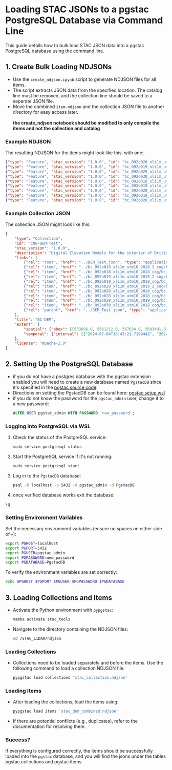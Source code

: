 
# Loading STAC JSONs to a pgstac PostgreSQL Database via Command Line

This guide details how to bulk load STAC JSON data into a pgstac PostgreSQL database using the command line.

## 1. Create Bulk Loading NDJSONs

- Use the `create_ndjson.ipynb` script to generate NDJSON files for all items.
- The script extracts JSON data from the specified location. The catalog line must be removed, and the collection line should be saved to a separate JSON file.
- Move the combined `item.ndjson` and the collection JSON file to another directory for easy access later.<br>
<br>**the create_ndjson notebook should be modified to only compile the items and not the collection and catalog** 
### Example NDJSON 

The resulting NDJSON for the items might look like this, with one:

```json
{"type": "Feature", "stac_version": "1.0.0", "id": "bc_092o020_xli1m_utm10_2018_cog", "properties": {"datetime": "2024-07-04T15:43:22.851051Z"}, "geometry": {"type": "Polygon", "coordinates": [[[555893.0, 5661307.0], [555893.0, 5672410.0], [567624.0, 5672410.0], [567624.0, 5661307.0], [555893.0, 5661307.0]]]}, "links": [{"rel": "root", "href": "../DEM_Test.json", "type": "application/json"}, {"rel": "collection", "href": "../COG-DEM-Test/collection.json", "type": "application/json", "title": "BC-DEM"}, {"rel": "parent", "href": "../DEM_Test.json", "type": "application/json"}], "assets": {"bc_092o020_xli1m_utm10_2018_cog": {"href": "https://nrs.objectstore.gov.bc.ca/cloudgistest/STAC_DEM/Data/bc_092o020_xli1m_utm10_2018_cog.tif", "type": "image/tiff; application=geotiff; profile=cloud-optimized"}}, "bbox": [555893.0, 5661307.0, 567624.0, 5672410.0], "stac_extensions": [], "collection": "COG-DEM-Test"}
{"type": "Feature", "stac_version": "1.0.0", "id": "bc_092o019_xli1m_utm10_2018_2_cog", "properties": {"datetime": "2024-07-04T15:43:22.167823Z"}, "geometry": {"type": "Polygon", "coordinates": [[[541951.0, 5661212.0], [541951.0, 5670352.0], [556016.0, 5670352.0], [556016.0, 5661212.0], [541951.0, 5661212.0]]]}, "links": [{"rel": "root", "href": "../DEM_Test.json", "type": "application/json"}, {"rel": "collection", "href": "../COG-DEM-Test/collection.json", "type": "application/json", "title": "BC-DEM"}, {"rel": "parent", "href": "../DEM_Test.json", "type": "application/json"}], "assets": {"bc_092o019_xli1m_utm10_2018_2_cog": {"href": "https://nrs.objectstore.gov.bc.ca/cloudgistest/STAC_DEM/Data/bc_092o019_xli1m_utm10_2018_2_cog.tif", "type": "image/tiff; application=geotiff; profile=cloud-optimized"}}, "bbox": [541951.0, 5661212.0, 556016.0, 5670352.0], "stac_extensions": [], "collection": "COG-DEM-Test"}
{"type": "Feature", "stac_version": "1.0.0", "id": "bc_092o029_xli1m_utm10_2019_cog", "properties": {"datetime": "2024-07-04T15:43:23.297861Z"}, "geometry": {"type": "Polygon", "coordinates": [[[542485.0, 5672237.0], [542485.0, 5683491.0], [555894.0, 5683491.0], [555894.0, 5672237.0], [542485.0, 5672237.0]]]}, "links": [{"rel": "root", "href": "../DEM_Test.json", "type": "application/json"}, {"rel": "collection", "href": "../COG-DEM-Test/collection.json", "type": "application/json", "title": "BC-DEM"}, {"rel": "parent", "href": "../DEM_Test.json", "type": "application/json"}], "assets": {"bc_092o029_xli1m_utm10_2019_cog": {"href": "https://nrs.objectstore.gov.bc.ca/cloudgistest/STAC_DEM/Data/bc_092o029_xli1m_utm10_2019_cog.tif", "type": "image/tiff; application=geotiff; profile=cloud-optimized"}}, "bbox": [542485.0, 5672237.0, 555894.0, 5683491.0], "stac_extensions": [], "collection": "COG-DEM-Test"}
{"type": "Feature", "stac_version": "1.0.0", "id": "bc_092o030_xli1m_utm10_2018_cog", "properties": {"datetime": "2024-07-04T15:43:23.544498Z"}, "geometry": {"type": "Polygon", "coordinates": [[[555803.0, 5672369.0], [555803.0, 5681181.0], [559397.0, 5681181.0], [559397.0, 5672369.0], [555803.0, 5672369.0]]]}, "links": [{"rel": "root", "href": "../DEM_Test.json", "type": "application/json"}, {"rel": "collection", "href": "../COG-DEM-Test/collection.json", "type": "application/json", "title": "BC-DEM"}, {"rel": "parent", "href": "../DEM_Test.json", "type": "application/json"}], "assets": {"bc_092o030_xli1m_utm10_2018_cog": {"href": "https://nrs.objectstore.gov.bc.ca/cloudgistest/STAC_DEM/Data/bc_092o030_xli1m_utm10_2018_cog.tif", "type": "image/tiff; application=geotiff; profile=cloud-optimized"}}, "bbox": [555803.0, 5672369.0, 559397.0, 5681181.0], "stac_extensions": [], "collection": "COG-DEM-Test"}
{"type": "Feature", "stac_version": "1.0.0", "id": "bc_092o018_xli1m_utm10_2018_cog", "properties": {"datetime": "2024-07-04T15:43:21.937492Z"}, "geometry": {"type": "Polygon", "coordinates": [[[533696.0, 5666237.0], [533696.0, 5672238.0], [541953.0, 5672238.0], [541953.0, 5666237.0], [533696.0, 5666237.0]]]}, "links": [{"rel": "root", "href": "../DEM_Test.json", "type": "application/json"}, {"rel": "collection", "href": "../COG-DEM-Test/collection.json", "type": "application/json", "title": "BC-DEM"}, {"rel": "parent", "href": "../DEM_Test.json", "type": "application/json"}], "assets": {"bc_092o018_xli1m_utm10_2018_cog": {"href": "https://nrs.objectstore.gov.bc.ca/cloudgistest/STAC_DEM/Data/bc_092o018_xli1m_utm10_2018_cog.tif", "type": "image/tiff; application=geotiff; profile=cloud-optimized"}}, "bbox": [533696.0, 5666237.0, 541953.0, 5672238.0], "stac_extensions": [], "collection": "COG-DEM-Test"}
{"type": "Feature", "stac_version": "1.0.0", "id": "bc_092o019_xli1m_utm10_2018_cog", "properties": {"datetime": "2024-07-04T15:43:22.395401Z"}, "geometry": {"type": "Polygon", "coordinates": [[[541919.0, 5663231.0], [541919.0, 5672371.0], [555994.0, 5672371.0], [555994.0, 5663231.0], [541919.0, 5663231.0]]]}, "links": [{"rel": "root", "href": "../DEM_Test.json", "type": "application/json"}, {"rel": "collection", "href": "../COG-DEM-Test/collection.json", "type": "application/json", "title": "BC-DEM"}, {"rel": "parent", "href": "../DEM_Test.json", "type": "application/json"}], "assets": {"bc_092o019_xli1m_utm10_2018_cog": {"href": "https://nrs.objectstore.gov.bc.ca/cloudgistest/STAC_DEM/Data/bc_092o019_xli1m_utm10_2018_cog.tif", "type": "image/tiff; application=geotiff; profile=cloud-optimized"}}, "bbox": [541919.0, 5663231.0, 555994.0, 5672371.0], "stac_extensions": [], "collection": "COG-DEM-Test"}
{"type": "Feature", "stac_version": "1.0.0", "id": "bc_092o028_xli1m_utm10_2018_cog", "properties": {"datetime": "2024-07-04T15:43:23.065555Z"}, "geometry": {"type": "Polygon", "coordinates": [[[535246.0, 5672186.0], [535246.0, 5678033.0], [541921.0, 5678033.0], [541921.0, 5672186.0], [535246.0, 5672186.0]]]}, "links": [{"rel": "root", "href": "../DEM_Test.json", "type": "application/json"}, {"rel": "collection", "href": "../COG-DEM-Test/collection.json", "type": "application/json", "title": "BC-DEM"}, {"rel": "parent", "href": "../DEM_Test.json", "type": "application/json"}], "assets": {"bc_092o028_xli1m_utm10_2018_cog": {"href": "https://nrs.objectstore.gov.bc.ca/cloudgistest/STAC_DEM/Data/bc_092o028_xli1m_utm10_2018_cog.tif", "type": "image/tiff; application=geotiff; profile=cloud-optimized"}}, "bbox": [535246.0, 5672186.0, 541921.0, 5678033.0], "stac_extensions": [], "collection": "COG-DEM-Test"}
{"type": "Feature", "stac_version": "1.0.0", "id": "bc_092o018_xli1m_utm10_2018_2_cog", "properties": {"datetime": "2024-07-04T15:43:21.719944Z"}, "geometry": {"type": "Polygon", "coordinates": [[[539056.0, 5663025.0], [539056.0, 5668306.0], [541996.0, 5668306.0], [541996.0, 5663025.0], [539056.0, 5663025.0]]]}, "links": [{"rel": "root", "href": "../DEM_Test.json", "type": "application/json"}, {"rel": "collection", "href": "../COG-DEM-Test/collection.json", "type": "application/json", "title": "BC-DEM"}, {"rel": "parent", "href": "../DEM_Test.json", "type": "application/json"}], "assets": {"bc_092o018_xli1m_utm10_2018_2_cog": {"href": "https://nrs.objectstore.gov.bc.ca/cloudgistest/STAC_DEM/Data/bc_092o018_xli1m_utm10_2018_2_cog.tif", "type": "image/tiff; application=geotiff; profile=cloud-optimized"}}, "bbox": [539056.0, 5663025.0, 541996.0, 5668306.0], "stac_extensions": [], "collection": "COG-DEM-Test"}
{"type": "Feature", "stac_version": "1.0.0", "id": "bc_092o020_xli1m_utm10_2018_2_cog", "properties": {"datetime": "2024-07-04T15:43:22.609228Z"}, "geometry": {"type": "Polygon", "coordinates": [[[555992.0, 5661249.0], [555992.0, 5663233.0], [561120.0, 5663233.0], [561120.0, 5661249.0], [555992.0, 5661249.0]]]}, "links": [{"rel": "root", "href": "../DEM_Test.json", "type": "application/json"}, {"rel": "collection", "href": "../COG-DEM-Test/collection.json", "type": "application/json", "title": "BC-DEM"}, {"rel": "parent", "href": "../DEM_Test.json", "type": "application/json"}], "assets": {"bc_092o020_xli1m_utm10_2018_2_cog": {"href": "https://nrs.objectstore.gov.bc.ca/cloudgistest/STAC_DEM/Data/bc_092o020_xli1m_utm10_2018_2_cog.tif", "type": "image/tiff; application=geotiff; profile=cloud-optimized"}}, "bbox": [555992.0, 5661249.0, 561120.0, 5663233.0], "stac_extensions": [], "collection": "COG-DEM-Test"}
```

### Example Collection JSON

The collection JSON might look like this:

```json
{
    "type": "Collection",
    "id": "COG-DEM-Test",
    "stac_version": "1.0.0",
    "description": "Digital Elevation Models for the interior of British Columbia",
    "links": [
        {"rel": "root", "href": "../DEM_Test.json", "type": "application/json"},
        {"rel": "item", "href": "../bc_092o018_xli1m_utm10_2018_2_cog/bc_092o018_xli1m_utm10_2018_2_cog.json", "type": "application/json"},
        {"rel": "item", "href": "../bc_092o018_xli1m_utm10_2018_cog/bc_092o018_xli1m_utm10_2018_cog.json", "type": "application/json"},
        {"rel": "item", "href": "../bc_092o019_xli1m_utm10_2018_2_cog/bc_092o019_xli1m_utm10_2018_2_cog.json", "type": "application/json"},
        {"rel": "item", "href": "../bc_092o019_xli1m_utm10_2018_cog/bc_092o019_xli1m_utm10_2018_cog.json", "type": "application/json"},
        {"rel": "item", "href": "../bc_092o020_xli1m_utm10_2018_2_cog/bc_092o020_xli1m_utm10_2018_2_cog.json", "type": "application/json"},
        {"rel": "item", "href": "../bc_092o020_xli1m_utm10_2018_cog/bc_092o020_xli1m_utm10_2018_cog.json", "type": "application/json"},
        {"rel": "item", "href": "../bc_092o028_xli1m_utm10_2018_cog/bc_092o028_xli1m_utm10_2018_cog.json", "type": "application/json"},
        {"rel": "item", "href": "../bc_092o029_xli1m_utm10_2019_cog/bc_092o029_xli1m_utm10_2019_cog.json", "type": "application/json"},
        {"rel": "item", "href": "../bc_092o030_xli1m_utm10_2018_cog/bc_092o030_xli1m_utm10_2018_cog.json", "type": "application/json"},
        {"rel": "parent", "href": "../DEM_Test.json", "type": "application/json"}
    ],
    "title": "BC-DEM",
    "extent": {
        "spatial": {"bbox": [[533696.0, 5661212.0, 567624.0, 5683491.0]]},
        "temporal": {"interval": [["2024-07-04T15:43:21.719944Z", "2024-07-04T15:43:21.937492Z"]]}
    },
    "license": "Apache-2.0"
}
```

## 2. Setting Up the PostgreSQL Database

- if you do not have a postgres database with the pgstac extension enabled you will need to create a new database named `PgstacDB` since it's specified in the [pgstac source code](https://github.com/stac-utils/pgstac/blob/main/src/pypgstac/python/pypgstac/load.py#L150).
- Directions on setting the PgstacDB can be found here: [pgstac setup wsl](https://github.com/GrahamMacGregorBCGov/BC_Webmap_Lidar_STAC/blob/main/src/pgstac/pgstac_setup_wsl.md)
- if you do not know the password for the `pgstac_admin` user, change it to a new password:
  ```sql
  ALTER USER pgstac_admin WITH PASSWORD 'new_password';
  ```

### Logging into PostgreSQL via WSL

1. Check the status of the PostgreSQL service:
   ```bash
   sudo service postgresql status
   ```
2. Start the PostgreSQL service if it's not running:
   ```bash
   sudo service postgresql start
   ```
3. Log in to the `PgstacDB` database:
   ```bash
   psql -h localhost -p 5432 -U pgstac_admin -d PgstacDB
   ```
4. once verified database works exit the database: 
  ``` bash
  \q
  ```

### Setting Environment Variables

Set the necessary environment variables (ensure no spaces on either side of `=`):

```bash
export PGHOST=localhost
export PGPORT=5432
export PGUSER=pgstac_admin
export PGPASSWORD=new_password
export PGDATABASE=PgstacDB
```

To verify the environment variables are set correctly:

```bash
echo $PGHOST $PGPORT $PGUSER $PGPASSWORD $PGDATABASE
```

## 3. Loading Collections and Items

- Activate the Python environment with `pypgstac`:
  ```bash
  mamba activate stac_tools
  ```
- Navigate to the directory containing the NDJSON files:
  ```bash
  cd /STAC_LiDAR/ndjson
  ```

### Loading Collections

- Collections need to be loaded separately and before the items. Use the following command to load a collection NDJSON file:
  ```bash
  pypgstac load collections 'stac_collection.ndjson'
  ```

### Loading Items

- After loading the collections, load the items using:
  ```bash
  pypgstac load items 'stac_dem_combined.ndjson'
  ```

- If there are potential conflicts (e.g., duplicates), refer to the documentation for resolving them.

### Success?

If everything is configured correctly, the items should be successfully loaded into the `pgstac` database, and you will find the jsons under the tables pgstac.collections and pgstac.items
